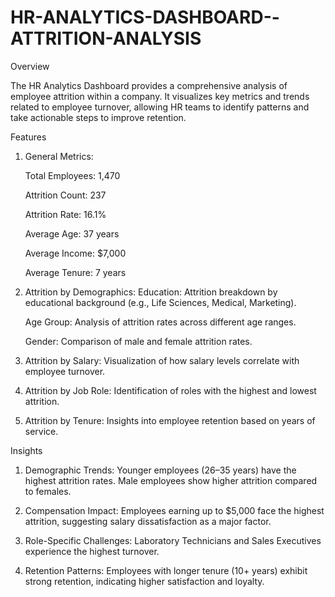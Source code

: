 # HR-ANALYTICS-DASHBOARD--ATTRITION-ANALYSIS
Overview

The HR Analytics Dashboard provides a comprehensive analysis of employee attrition within a company. It visualizes key metrics and trends related to employee turnover, allowing HR teams to identify patterns and take actionable steps to improve retention.

Features
1.	General Metrics:
   
	  Total Employees: 1,470

  	  Attrition Count: 237

  	  Attrition Rate: 16.1%

	  Average Age: 37 years

	  Average Income: $7,000

	  Average Tenure: 7 years

3.	Attrition by Demographics:
	  Education: Attrition breakdown by educational background (e.g., Life Sciences, Medical, Marketing).
  	
	  Age Group: Analysis of attrition rates across different age ranges.
  	
    Gender: Comparison of male and female attrition rates.
  	
5.	Attrition by Salary:
   	Visualization of how salary levels correlate with employee turnover.
  	
7.	Attrition by Job Role:
   	Identification of roles with the highest and lowest attrition.
  	
9.	Attrition by Tenure:
        Insights into employee retention based on years of service.

Insights
1.	Demographic Trends:
  	Younger employees (26–35 years) have the highest attrition rates.
  	Male employees show higher attrition compared to females.
  	
3.	Compensation Impact:
        Employees earning up to $5,000 face the highest attrition, suggesting salary dissatisfaction as a major factor.
  	
5.	Role-Specific Challenges:
   	Laboratory Technicians and Sales Executives experience the highest turnover.
  	
7.	Retention Patterns:
        Employees with longer tenure (10+ years) exhibit strong retention, indicating higher satisfaction and loyalty.
